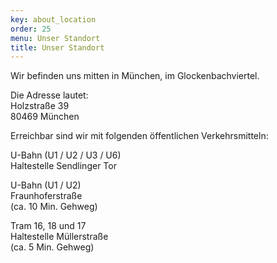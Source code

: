 ```yaml
---
key: about_location
order: 25
menu: Unser Standort
title: Unser Standort
---
```

Wir befinden uns mitten in München, im Glockenbachviertel.

Die Adresse lautet:  
Holzstraße 39  
80469 München


Erreichbar sind wir mit folgenden öffentlichen Verkehrsmitteln:

U-Bahn (U1  / U2 / U3 / U6)  
Haltestelle Sendlinger Tor 

U-Bahn (U1  / U2)  
Fraunhoferstraße  
(ca. 10 Min. Gehweg)  

Tram 16, 18 und 17  
Haltestelle Müllerstraße  
(ca. 5 Min. Gehweg)